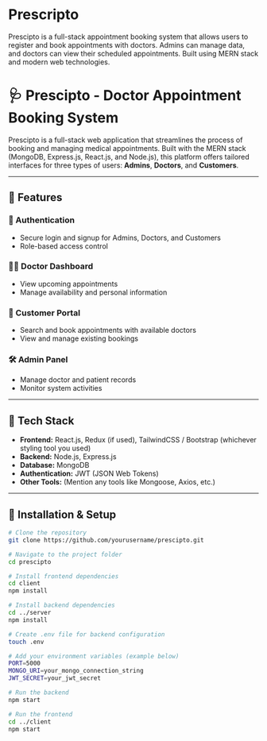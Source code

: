 # Prescripto
Prescipto is a full-stack appointment booking system that allows users to register and book appointments with doctors. Admins can manage data, and doctors can view their scheduled appointments. Built using MERN stack and modern web technologies.

# 🩺 Prescipto - Doctor Appointment Booking System

Prescipto is a full-stack web application that streamlines the process of booking and managing medical appointments. Built with the MERN stack (MongoDB, Express.js, React.js, and Node.js), this platform offers tailored interfaces for three types of users: **Admins**, **Doctors**, and **Customers**.

---

## 🚀 Features

### 🔐 Authentication
- Secure login and signup for Admins, Doctors, and Customers
- Role-based access control

### 👨‍⚕️ Doctor Dashboard
- View upcoming appointments
- Manage availability and personal information

### 📅 Customer Portal
- Search and book appointments with available doctors
- View and manage existing bookings

### 🛠️ Admin Panel
- Manage doctor and patient records
- Monitor system activities

---

## 🧰 Tech Stack

- **Frontend:** React.js, Redux (if used), TailwindCSS / Bootstrap (whichever styling tool you used)
- **Backend:** Node.js, Express.js
- **Database:** MongoDB
- **Authentication:** JWT (JSON Web Tokens)
- **Other Tools:** (Mention any tools like Mongoose, Axios, etc.)

---

## 🔧 Installation & Setup

```bash
# Clone the repository
git clone https://github.com/yourusername/prescipto.git

# Navigate to the project folder
cd prescipto

# Install frontend dependencies
cd client
npm install

# Install backend dependencies
cd ../server
npm install

# Create .env file for backend configuration
touch .env

# Add your environment variables (example below)
PORT=5000
MONGO_URI=your_mongo_connection_string
JWT_SECRET=your_jwt_secret

# Run the backend
npm start

# Run the frontend
cd ../client
npm start

